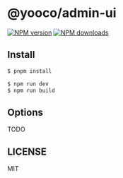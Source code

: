 # @yooco/admin-ui

[![NPM version](https://img.shields.io/npm/v/@yooco/admin-ui.svg?style=flat)](https://npmjs.org/package/@yooco/admin-ui)
[![NPM downloads](http://img.shields.io/npm/dm/@yooco/admin-ui.svg?style=flat)](https://npmjs.org/package/@yooco/admin-ui)

## Install

```bash
$ pnpm install
```

```bash
$ npm run dev
$ npm run build
```

## Options

TODO

## LICENSE

MIT
